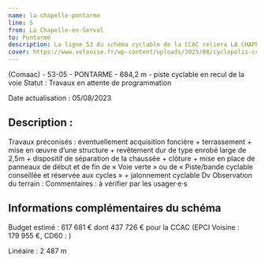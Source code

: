 ```yaml
---
name: la-chapelle-pontarme
line: 5
from: La Chapelle-en-Serval
to: Pontarmé
description: La ligne 53 du schéma cyclable de la CCAC reliera LA CHAPELLE EN SERVAL à PONTARME 
cover: https://www.velooise.fr/wp-content/uploads/2025/08/cyclopolis-ccac-53.jpg
---
```

(Comaac) - 53-05 - PONTARME - 684,2 m - piste cyclable en recul de la voie
Statut : Travaux en attente de programmation 

Date actualisation : 05/08/2023
## Description : 

Travaux préconisés : éventuellement acquisition foncière + terrassement + mise en œuvre d’une structure + revêtement dur de type enrobé large de 2,5m + dispositif de séparation de la chaussée + clôture + mise en place de panneaux de début et de fin de « Voie verte » ou de « Piste/bande cyclable conseillée et réservée aux cycles » + jalonnement cyclable Dv
Observation du terrain : 
Commentaires : à vérifier par les usager·e·s

## Informations complémentaires du schéma

Budget estimé : 617 681 € dont 437 726 € pour la CCAC (EPCI Voisine : 179 955 €, CD60 : )

Linéaire : 2 487 m
